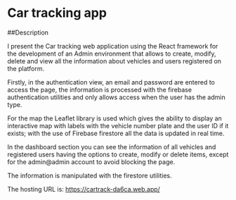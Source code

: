# Car tracking app

##Description

I present the Car tracking web application using the React framework for the development of an Admin environment that allows to create, modify, delete and view all the information about vehicles and users registered on the platform.

Firstly, in the authentication view, an email and password are entered to access the page, the information is processed with the firebase authentication utilities and only allows access when the user has the admin type.

For the map the Leaflet library is used which gives the ability to display an interactive map with labels with the vehicle number plate and the user ID if it exists; with the use of Firebase firestore all the data is updated in real time.

In the dashboard section you can see the information of all vehicles and registered users having the options to create, modify or delete items, except for the admin@admin account to avoid blocking the page.

The information is manipulated with the firestore utilities.

The hosting URL is: https://cartrack-da6ca.web.app/
